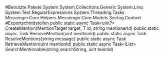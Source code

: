 #Benutzte Pakete
System
System.Collections.Generic
System.Linq
System.Text.RegularExpressions
System.Threading.Tasks
Messenger.Core.Helpers
Messenger.Core.Models
Serilog.Context
#Exportschnittstellen
public static async Task<uint?> CreateMention<T>(MentionTarget target, T id, string mentionerId)
public static async Task<bool> RemoveMention(uint mentionId)
public static async Task<string> ResolveMentions(string message)
public static async Task<Mention> RetrieveMention(uint mentionId)
public static async Task<IList<Mentionable>> SearchMentionable(string searchString, uint teamId)
